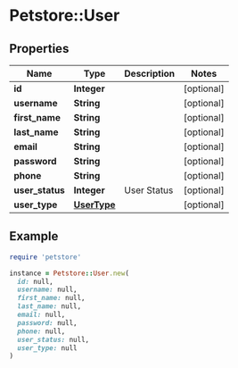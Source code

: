 # Petstore::User

## Properties

| Name | Type | Description | Notes |
| ---- | ---- | ----------- | ----- |
| **id** | **Integer** |  | [optional] |
| **username** | **String** |  | [optional] |
| **first_name** | **String** |  | [optional] |
| **last_name** | **String** |  | [optional] |
| **email** | **String** |  | [optional] |
| **password** | **String** |  | [optional] |
| **phone** | **String** |  | [optional] |
| **user_status** | **Integer** | User Status | [optional] |
| **user_type** | [**UserType**](UserType.md) |  | [optional] |

## Example

```ruby
require 'petstore'

instance = Petstore::User.new(
  id: null,
  username: null,
  first_name: null,
  last_name: null,
  email: null,
  password: null,
  phone: null,
  user_status: null,
  user_type: null
)
```

